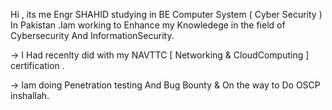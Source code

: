 Hi , its me Engr SHAHID studying in BE Computer System ( Cyber Security ) In Pakistan .Iam working to Enhance my Knowledege in the field of Cybersecurity And InformationSecurity.

-> I Had recenlty did with my NAVTTC [ Networking & CloudComputing ] certification .

-> Iam doing Penetration testing And Bug Bounty & On the way to Do OSCP inshallah.
